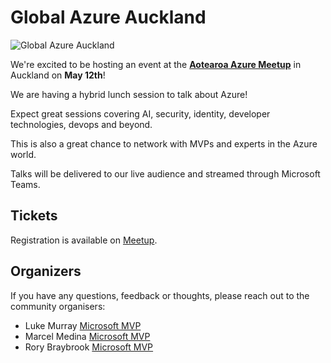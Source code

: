 # Global Azure Auckland

![Global Azure Auckland](logo.png)

We're excited to be hosting an event at the **[Aotearoa Azure Meetup](https://www.meetup.com/auckland-azure-usergroup/)** in Auckland on **May 12th**!

We are having a hybrid lunch session to talk about Azure!

Expect great sessions covering AI, security, identity, developer technologies, devops and beyond.

This is also a great chance to network with MVPs and experts in the Azure world.

Talks will be delivered to our live audience and streamed through Microsoft Teams.

## Tickets

Registration is available on [Meetup](https://www.meetup.com/auckland-azure-usergroup/events/293269056/).

## Organizers

If you have any questions, feedback or thoughts, please reach out to the community organisers:

* Luke Murray [Microsoft MVP](https://mvp.microsoft.com/en-us/PublicProfile/5004796)
* Marcel Medina [Microsoft MVP](https://mvp.microsoft.com/en-us/PublicProfile/5005172)
* Rory Braybrook [Microsoft MVP](https://mvp.microsoft.com/en-us/PublicProfile/5003445)
